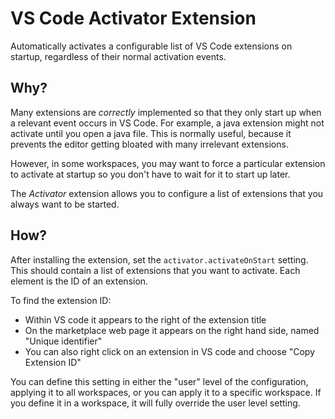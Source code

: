 # VS Code Activator Extension

Automatically activates a configurable list of VS Code extensions on startup, regardless of their normal activation events.

## Why?

Many extensions are *correctly* implemented so that they only start up when a relevant event occurs in VS Code.
For example, a java extension might not activate until you open a java file. This is normally useful, because it prevents the editor getting bloated with many irrelevant extensions.

However, in some workspaces, you may want to force a particular extension to activate at startup so you don't have to wait for it to start up later.

The *Activator* extension allows you to configure a list of extensions that you always want to be started.

## How?

After installing the extension, set the `activator.activateOnStart` setting. This should contain a list of extensions that you want to activate.
Each element is the ID of an extension.

To find the extension ID:
* Within VS code it appears to the right of the extension title
* On the marketplace web page it appears on the right hand side, named "Unique identifier"
* You can also right click on an extension in VS code and choose "Copy Extension ID"

You can define this setting in either the "user" level of the configuration, applying it to all workspaces, or you can apply it to a specific workspace. If you define it in a workspace, it will fully override the user level setting.
